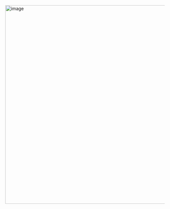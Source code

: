 <img width="628" alt="image" src="https://github.com/user-attachments/assets/6b846276-929d-4f3e-9db8-865d6b67c908" />
